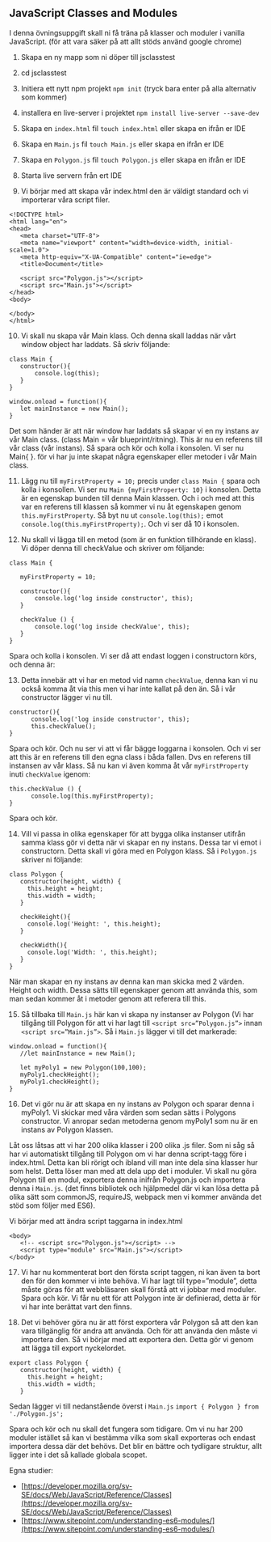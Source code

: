 ## JavaScript Classes and Modules

I denna övningsuppgift skall ni få träna på klasser och moduler i vanilla JavaScript. (för att vara säker på att allt stöds använd google chrome)

1. Skapa en ny mapp som ni döper till jsclasstest

1. cd jsclasstest

1. Initiera ett nytt npm projekt ```npm init``` (tryck bara enter på alla alternativ som kommer)

1. installera en live-server i projektet ```npm install live-server --save-dev```

1. Skapa en ```index.html``` fil ```touch index.html``` eller skapa en ifrån er IDE

1. Skapa en ```Main.js``` fil ```touch Main.js``` eller skapa en ifrån er IDE

1. Skapa en ```Polygon.js``` fil ```touch Polygon.js``` eller skapa en ifrån er IDE

1. Starta live servern från ert IDE

1. Vi börjar med att skapa vår index.html den är väldigt standard och vi importerar våra script filer.
```
<!DOCTYPE html>
<html lang="en">
<head>
   <meta charset="UTF-8">
   <meta name="viewport" content="width=device-width, initial-scale=1.0">
   <meta http-equiv="X-UA-Compatible" content="ie=edge">
   <title>Document</title>

   <script src="Polygon.js"></script>
   <script src="Main.js"></script>
</head>
<body>

</body>
</html>
```

10. Vi skall nu skapa vår Main klass. Och denna skall laddas när vårt window object har laddats. Så skriv följande:
```
class Main {
   constructor(){
       console.log(this);
   }
}

window.onload = function(){
   let mainInstance = new Main();
}
```

Det som händer är att när window har laddats så skapar vi en ny instans av vår Main class. (class Main = vår blueprint/ritning). This är nu en referens till vår class (vår instans). Så spara och kör och kolla i konsolen. Vi ser nu Main{ }. för vi har ju inte skapat några egenskaper eller metoder i vår Main class.

11. Lägg nu till ```myFirstProperty = 10;``` precis under ```class Main {``` spara och kolla i konsollen. Vi ser nu ```Main {myFirstProperty: 10}``` i konsolen. Detta är en egenskap bunden till denna Main klassen. Och i och med att this var en referens till klassen så kommer vi nu åt egenskapen genom ```this.myFirstProperty```. Så byt nu ut ```console.log(this);``` emot ```console.log(this.myFirstProperty);```. Och vi ser då 10 i konsolen.

12. Nu skall vi lägga till en metod (som är en funktion tillhörande en klass). Vi döper denna till checkValue och skriver om följande:
```
class Main {

   myFirstProperty = 10;

   constructor(){
       console.log('log inside constructor', this);
   }

   checkValue () {
       console.log('log inside checkValue', this);
   }
}
```

Spara och kolla i konsolen. Vi ser då att endast loggen i constructorn körs, och denna är:

13. Detta innebär att vi har en metod vid namn ```checkValue```, denna kan vi nu också komma åt via this men vi har inte kallat på den än. Så i vår constructor lägger vi nu till.
```
constructor(){
      console.log('log inside constructor', this);
      this.checkValue();
}
```

Spara och kör. Och nu ser vi att vi får bägge loggarna i konsolen. Och vi ser att this är en referens till den egna class i båda fallen. Dvs en referens till instansen av vår klass. Så nu kan vi även komma åt vår ```myFirstProperty``` inuti ```checkValue``` igenom:
```
this.checkValue () {
      console.log(this.myFirstProperty);
}
```
Spara och kör.

14. Vill vi passa in olika egenskaper för att bygga olika instanser utifrån samma klass gör vi detta när vi skapar en ny instans. Dessa tar vi emot i constructorn. Detta skall vi göra med en Polygon klass. Så i ```Polygon.js``` skriver ni följande:
```
class Polygon {
   constructor(height, width) {
     this.height = height;
     this.width = width;
   }

   checkHeight(){
     console.log('Height: ', this.height);
   }

   checkWidth(){
     console.log('Width: ', this.height);
   }
}
```

När man skapar en ny instans av denna kan man skicka med 2 värden. Height och width. Dessa sätts till egenskaper genom att använda this, som man sedan kommer åt i metoder genom att referera till this.

15. Så tillbaka till ```Main.js``` här kan vi skapa ny instanser av Polygon (Vi har tillgång till Polygon för att vi har lagt till ```<script src=”Polygon.js”>``` innan ```<script src=”Main.js”>```. Så i ```Main.js``` lägger vi till det markerade:
```
window.onload = function(){
   //let mainInstance = new Main();

   let myPoly1 = new Polygon(100,100);
   myPoly1.checkHeight();
   myPoly1.checkHeight();
}
```

16. Det vi gör nu är att skapa en ny instans av Polygon och sparar denna i myPoly1. Vi skickar med våra värden som sedan sätts i Polygons constructor. Vi anropar sedan metoderna genom myPoly1 som nu är en instans av Polygon klassen.

Låt oss låtsas att vi har 200 olika klasser i 200 olika .js filer. Som ni såg så har vi automatiskt tillgång till Polygon om vi har denna script-tagg före i index.html. Detta kan bli rörigt och ibland vill man inte dela sina klasser hur som helst. Detta löser man med att dela upp det i moduler. Vi skall nu göra Polygon till en modul, exportera denna inifrån Polygon.js och importera denna i ```Main.js```. (det finns bibliotek och hjälpmedel där vi kan lösa detta på olika sätt som commonJS, requireJS, webpack men vi kommer använda det stöd som följer med ES6).

Vi börjar med att ändra script taggarna in index.html
```
<body>
   <!-- <script src="Polygon.js"></script> -->
   <script type="module" src="Main.js"></script>
</body>
```

17. Vi har nu kommenterat bort den första script taggen, ni kan även ta bort den för den kommer vi inte behöva. Vi har lagt till type=”module”, detta måste göras för att webbläsaren skall förstå att vi jobbar med moduler. Spara och kör. Vi får nu ett för att Polygon inte är definierad, detta är för vi har inte berättat vart den finns.

18. Det vi behöver göra nu är att först exportera vår Polygon så att den kan vara tillgänglig för andra att använda. Och för att använda den måste vi importera den. Så vi börjar med att exportera den. Detta gör vi genom att lägga till export nyckelordet.
```
export class Polygon {
   constructor(height, width) {
     this.height = height;
     this.width = width;
   }
```

Sedan lägger vi till nedanstående överst i ```Main.js```
```import { Polygon } from './Polygon.js';```

Spara och kör och nu skall det fungera som tidigare. Om vi nu har 200 moduler istället så kan vi bestämma vilka som skall exporteras och endast importera dessa där det behövs. Det blir en bättre och tydligare struktur, allt ligger inte i det så kallade globala scopet.

Egna studier:
* [https://developer.mozilla.org/sv-SE/docs/Web/JavaScript/Reference/Classes](https://developer.mozilla.org/sv-SE/docs/Web/JavaScript/Reference/Classes)
* [https://www.sitepoint.com/understanding-es6-modules/](https://www.sitepoint.com/understanding-es6-modules/)


